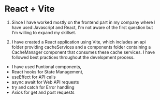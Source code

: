 # React + Vite


 1. Since I have worked mostly on the frontend part in my company where I have used Javascript and React, I'm not aware of the first question but I'm willing to expand my skillset.

2. I have created a React application using Vite, which includes an api folder providing cacheServices and a components folder containing a CacheManager component that consumes these cache services. I have followed best practices throughout the development process.

- I have used Funtional components,
- React hooks for State Management,
- useEffect for API calls
- async await for Web API requests
- try and catch for Error handling
- Axios for get and post requests

   
